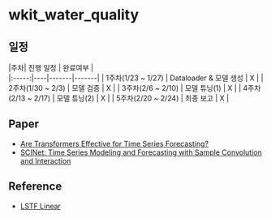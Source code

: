 # wkit_water_quality

## 일정
|주차| 진행 일정 | 완료여부 |  
|:-----:|----|-------|-------|
| 1주차(1/23 ~ 1/27) | Dataloader & 모델 생성 | X | 
| 2주차(1/30 ~ 2/3) | 모델 검증 | X |
| 3주차(2/6 ~ 2/10) | 모델 튜닝(1) | X |
| 4주차(2/13 ~ 2/17) | 모델 튜닝(2) | X |
| 5주차(2/20 ~ 2/24) | 최종 보고 | X |


## Paper
- [Are Transformers Effective for Time Series Forecasting?](https://arxiv.org/pdf/2205.13504.pdf)
- [SCINet: Time Series Modeling and Forecasting with Sample Convolution and Interaction](https://arxiv.org/pdf/2106.09305.pdf)

## Reference
- [LSTF Linear](https://github.com/cure-lab/LTSF-Linear)
